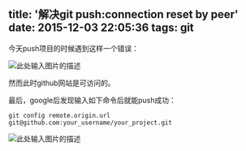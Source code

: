 title: '解决git push:connection reset by peer'
date: 2015-12-03 22:05:36
tags: git
---


今天push项目的时候遇到这样一个错误：

![此处输入图片的描述][1]

然而此时github网站是可访问的。

最后，google后发现输入如下命令后就能push成功：

```
git config remote.origin.url git@github.com:your_username/your_project.git

```
![此处输入图片的描述][2]


  [1]: http://7i7k6x.com1.z0.glb.clouddn.com/github-08.png
  [2]: http://7i7k6x.com1.z0.glb.clouddn.com/github-09.png